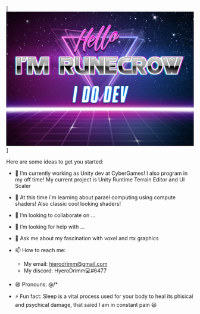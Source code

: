 [![Braydon's GitHub Banner](./Images/banner.jpg)]


Here are some ideas to get you started:

- 🔭 I’m currently working as Unity dev at CyberGames! I also program in my off time! My current project is Unity Runtime Terrain Editor and UI Scaler

- 🌱 At this time i'm learning about parael computing using compute shaders! Also classic cool looking shaders!
- 👯 I’m looking to collaborate on ...
- 🤔 I’m looking for help with ...
- 💬 Ask me about my fascination with voxel and rtx graphics
- 📫 How to reach me: 
    - My email: hierodrimm@gmail.com
    - My discord: HyeroDrimm💻#6477
- 😄 Pronouns: @/*
- ⚡ Fun fact: Sleep is a vital process used for your body to heal its phisical and psychical damage, that saied I am in constant pain 😃

